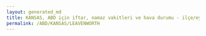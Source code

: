 ```yaml
---
layout: generated_md
title: KANSAS, ABD için iftar, namaz vakitleri ve hava durumu - ilçe/eyalet seç
permalink: /ABD/KANSAS/LEAVENWORTH
---
```


<script type="text/javascript">
  var country = ABD;
  var city = KANSAS;
  var state = LEAVENWORTH;
  var lat = 72;
  var lon = 21;
</script>
